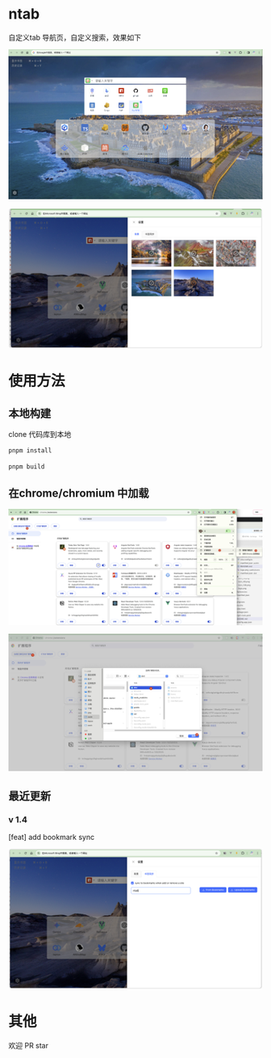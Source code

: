 # ntab

自定义tab 导航页，自定义搜索，效果如下

![总览](./public/imgs/preview.png)


![背景设置](./public/imgs/background.png)

# 使用方法

## 本地构建
clone 代码库到本地

```shell
pnpm install

pnpm build

```

## 在chrome/chromium 中加载

![步骤-1](./public/imgs/step-1.jpg)

![步骤-1](./public/imgs/step-2.jpg)


## 最近更新
### v 1.4
[feat] add bookmark sync

![书签](./public/imgs/sync-bookmark.png)

# 其他

欢迎 PR star